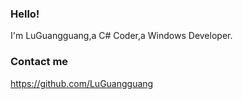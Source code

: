 
### Hello!

I'm LuGuangguang,a C# Coder,a Windows Developer.

### Contact me

https://github.com/LuGuangguang
